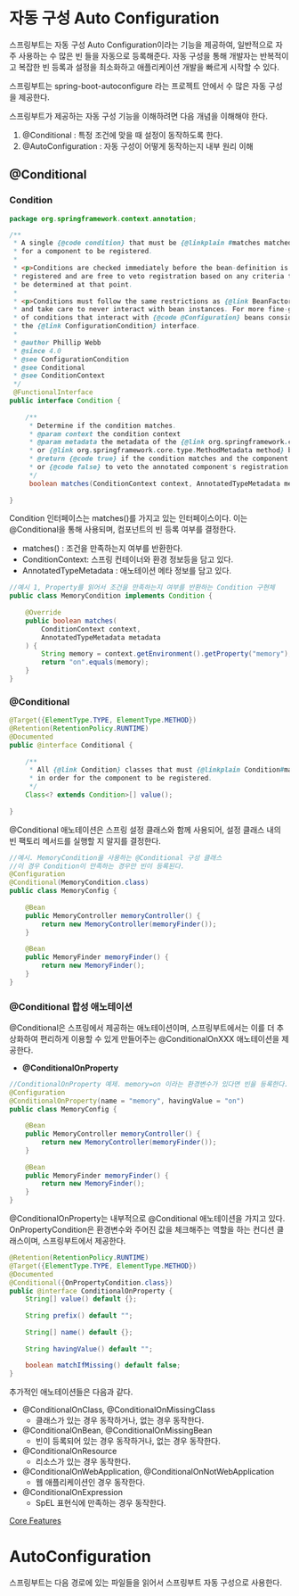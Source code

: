 
# 자동 구성 Auto Configuration
스프링부트는 자동 구성 Auto Configuration이라는 기능을 제공하여, 일반적으로 자주 사용하는 수 많은 빈 들을 자동으로 등록해준다. 자동 구성을 통해 개발자는 반복적이고 복잡한 빈 등록과 설정을 최소화하고 애플리케이션 개발을 빠르게 시작할 수 있다.

스프링부트는 spring-boot-autoconfigure 라는 프로젝트 안에서 수 많은 자동 구성을 제공한다.

스프링부트가 제공하는 자동 구성 기능을 이해하려면 다음 개념을 이해해야 한다.
1. @Conditional : 특정 조건에 맞을 때 설정이 동작하도록 한다.
2. @AutoConfiguration : 자동 구성이 어떻게 동작하는지 내부 원리 이해

## @Conditional

### Condition 
```java
package org.springframework.context.annotation;

/**  
 * A single {@code condition} that must be {@linkplain #matches matched} in order  
 * for a component to be registered. 
 * 
 * <p>Conditions are checked immediately before the bean-definition is due to be 
 * registered and are free to veto registration based on any criteria that can 
 * be determined at that point. 
 * 
 * <p>Conditions must follow the same restrictions as {@link BeanFactoryPostProcessor}  
 * and take care to never interact with bean instances. For more fine-grained control 
 * of conditions that interact with {@code @Configuration} beans consider implementing  
 * the {@link ConfigurationCondition} interface.  
 * 
 * @author Phillip Webb  
 * @since 4.0  
 * @see ConfigurationCondition  
 * @see Conditional  
 * @see ConditionContext  
 */
 @FunctionalInterface  
public interface Condition {  
  
    /**  
     * Determine if the condition matches.     
     * @param context the condition context  
     * @param metadata the metadata of the {@link org.springframework.core.type.AnnotationMetadata class}  
     * or {@link org.springframework.core.type.MethodMetadata method} being checked  
     * @return {@code true} if the condition matches and the component can be registered,  
     * or {@code false} to veto the annotated component's registration  
     */    
     boolean matches(ConditionContext context, AnnotatedTypeMetadata metadata);  
  
}
```
Condition 인터페이스는 matches()를 가지고 있는 인터페이스이다. 이는 @Conditional을 통해 사용되며, 컴포넌트의 빈 등록 여부를 결정한다.

* matches() : 조건을 만족하는지 여부를 반환한다.
* ConditionContext: 스프링 컨테이너와 환경 정보등을 담고 있다.
* AnnotatedTypeMetadata : 애노테이션 메타 정보를 담고 있다.

```java
//예시 1, Property를 읽어서 조건을 만족하는지 여부를 반환하는 Condition 구현체
public class MemoryCondition implements Condition {  
  
    @Override  
    public boolean matches(
	    ConditionContext context,
	    AnnotatedTypeMetadata metadata
	) {  
        String memory = context.getEnvironment().getProperty("memory");  
        return "on".equals(memory);  
    }  
}
```

### @Conditional
```java
@Target({ElementType.TYPE, ElementType.METHOD})  
@Retention(RetentionPolicy.RUNTIME)  
@Documented  
public @interface Conditional {  
  
    /**  
     * All {@link Condition} classes that must {@linkplain Condition#matches match}  
     * in order for the component to be registered.     
     */    
	Class<? extends Condition>[] value();  
  
}
```
@Conditional 애노테이션은 스프링 설정 클래스와 함께 사용되어, 설정 클래스 내의 빈 팩토리 메서드를 실행할 지 말지를 결정한다.

```java
//예시. MemoryCondition을 사용하는 @Conditional 구성 클래스
//이 경우 Condition이 만족하는 경우만 빈이 등록된다.
@Configuration  
@Conditional(MemoryCondition.class)  
public class MemoryConfig {  
  
    @Bean  
    public MemoryController memoryController() {  
        return new MemoryController(memoryFinder());  
    }  
  
    @Bean  
    public MemoryFinder memoryFinder() {  
        return new MemoryFinder();  
    }  
}
```

### @Conditional 합성 애노테이션
@Conditional은 스프링에서 제공하는 애노테이션이며, 스프링부트에서는 이를 더 추상화하여 편리하게 이용할 수 있게 만들어주는 @ConditionalOnXXX 애노테이션을 제공한다.

* **@ConditionalOnProperty**
```java
//ConditionalOnProperty 예제. memory=on 이라는 환경변수가 있다면 빈을 등록한다.  
@Configuration  
@ConditionalOnProperty(name = "memory", havingValue = "on")  
public class MemoryConfig {  
  
    @Bean  
    public MemoryController memoryController() {  
        return new MemoryController(memoryFinder());  
    }  
  
    @Bean  
    public MemoryFinder memoryFinder() {  
        return new MemoryFinder();  
    }  
}
```

@ConditionalOnProperty는 내부적으로 @Conditional 애노테이션을 가지고 있다. OnPropertyCondition은 환경변수와 주어진 값을 체크해주는 역할을 하는 컨디션 클래스이며, 스프링부트에서 제공한다.
```java
@Retention(RetentionPolicy.RUNTIME)  
@Target({ElementType.TYPE, ElementType.METHOD})  
@Documented  
@Conditional({OnPropertyCondition.class})  
public @interface ConditionalOnProperty {  
    String[] value() default {};  
  
    String prefix() default "";  
  
    String[] name() default {};  
  
    String havingValue() default "";  
  
    boolean matchIfMissing() default false;  
}
```

추가적인 애노테이션들은 다음과 같다.
* @ConditionalOnClass, @ConditionalOnMissingClass
	* 클래스가 있는 경우 동작하거나, 없는 경우 동작한다.
* @ConditionalOnBean, @ConditionalOnMissingBean
	* 빈이 등록되어 있는 경우 동작하거나, 없는 경우 동작한다.
* @ConditionalOnResource
	* 리소스가 있는 경우 동작한다.
* @ConditionalOnWebApplication, @ConditionalOnNotWebApplication
	* 웹 애플리케이션인 경우 동작한다.
* @ConditionalOnExpression
	* SpEL 표현식에 만족하는 경우 동작한다.

[Core Features](https://docs.spring.io/spring-boot/docs/current/reference/html/features.html#features.developing-auto-configuration.condition-annotations)

# AutoConfiguration
스프링부트는 다음 경로에 있는 파일들을 읽어서 스프링부트 자동 구성으로 사용한다.

